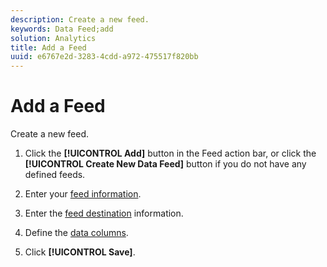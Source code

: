 ```yaml
---
description: Create a new feed.
keywords: Data Feed;add
solution: Analytics
title: Add a Feed
uuid: e6767e2d-3283-4cdd-a972-475517f820bb
---
```


# Add a Feed

Create a new feed.

1. Click the **[!UICONTROL Add]** button in the Feed action bar, or click the **[!UICONTROL Create New Data Feed]** button if you do not have any defined feeds.
1. Enter your [feed information](/help/export/analytics-data-feed/c-data-feed-actions/r-feed-information.md).

1. Enter the [feed destination](/help/export/analytics-data-feed/c-data-feed-actions/r-feed-destination.md) information.

1. Define the [data columns](/help/export/analytics-data-feed/c-df-contents/r-data-column-definitions.md).

1. Click **[!UICONTROL Save]**.

  

